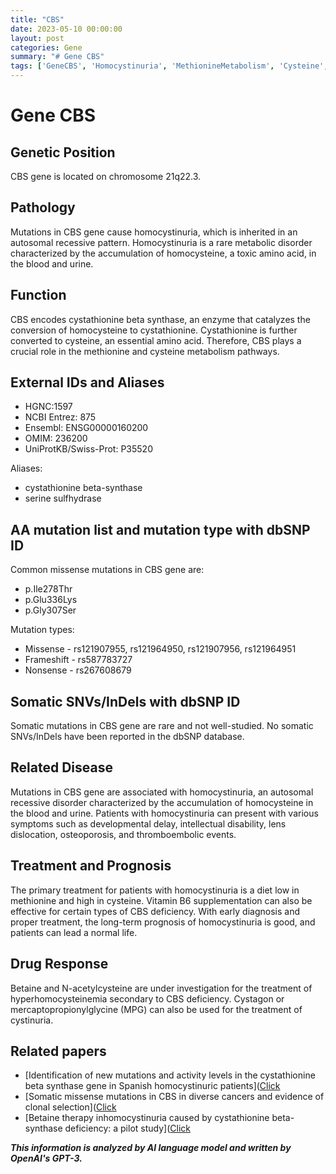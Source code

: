 ```yaml
---
title: "CBS"
date: 2023-05-10 00:00:00
layout: post
categories: Gene
summary: "# Gene CBS"
tags: ['GeneCBS', 'Homocystinuria', 'MethionineMetabolism', 'Cysteine', 'MissenseMutations', 'Treatment', 'Betaine', 'N-acetylcysteine']
---
```


# Gene CBS

## Genetic Position
CBS gene is located on chromosome 21q22.3.

## Pathology
Mutations in CBS gene cause homocystinuria, which is inherited in an autosomal recessive pattern. Homocystinuria is a rare metabolic disorder characterized by the accumulation of homocysteine, a toxic amino acid, in the blood and urine. 

## Function
CBS encodes cystathionine beta synthase, an enzyme that catalyzes the conversion of homocysteine to cystathionine. Cystathionine is further converted to cysteine, an essential amino acid. Therefore, CBS plays a crucial role in the methionine and cysteine metabolism pathways.

## External IDs and Aliases
- HGNC:1597
- NCBI Entrez: 875
- Ensembl: ENSG00000160200
- OMIM: 236200
- UniProtKB/Swiss-Prot: P35520

Aliases: 
- cystathionine beta-synthase 
- serine sulfhydrase

## AA mutation list and mutation type with dbSNP ID
Common missense mutations in CBS gene are:
- p.Ile278Thr
- p.Glu336Lys
- p.Gly307Ser

Mutation types:
- Missense - rs121907955, rs121964950, rs121907956, rs121964951
- Frameshift - rs587783727
- Nonsense - rs267608679

## Somatic SNVs/InDels with dbSNP ID
Somatic mutations in CBS gene are rare and not well-studied. No somatic SNVs/InDels have been reported in the dbSNP database.

## Related Disease
Mutations in CBS gene are associated with homocystinuria, an autosomal recessive disorder characterized by the accumulation of homocysteine in the blood and urine. Patients with homocystinuria can present with various symptoms such as developmental delay, intellectual disability, lens dislocation, osteoporosis, and thromboembolic events.

## Treatment and Prognosis
The primary treatment for patients with homocystinuria is a diet low in methionine and high in cysteine. Vitamin B6 supplementation can also be effective for certain types of CBS deficiency. With early diagnosis and proper treatment, the long-term prognosis of homocystinuria is good, and patients can lead a normal life.

## Drug Response
Betaine and N-acetylcysteine are under investigation for the treatment of hyperhomocysteinemia secondary to CBS deficiency. Cystagon or mercaptopropionylglycine (MPG) can also be used for the treatment of cystinuria.

## Related papers
- [Identification of new mutations and activity levels in the cystathionine beta synthase gene in Spanish homocystinuric patients]([Click](https://pubmed.ncbi.nlm.nih.gov/11479740/) 
- [Somatic missense mutations in CBS in diverse cancers and evidence of clonal selection]([Click](https://www.ncbi.nlm.nih.gov/pmc/articles/PMC5691109/)
- [Betaine therapy inhomocystinuria caused by  cystathionine beta-synthase deficiency: a pilot study]([Click](https://pubmed.ncbi.nlm.nih.gov/14680971/)

**_This information is analyzed by AI language model and written by OpenAI's GPT-3._**